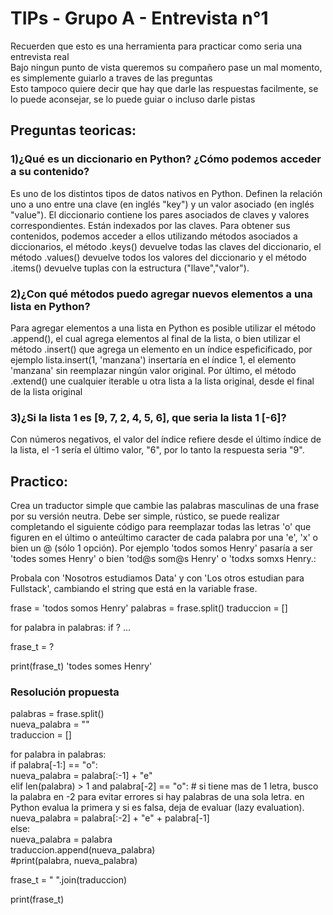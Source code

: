 # TIPs - Grupo A - Entrevista n°1

Recuerden que esto es una herramienta para practicar como seria una entrevista real<br>
Bajo ningun punto de vista queremos su compañero pase un mal momento, es simplemente guiarlo a traves de las preguntas<br>
Esto tampoco quiere decir que hay que darle las respuestas facilmente, se lo puede aconsejar, se lo puede guiar o incluso darle pistas

## Preguntas teoricas:
### 1)¿Qué es un diccionario en Python? ¿Cómo podemos acceder a su contenido?

Es uno de los distintos tipos de datos nativos en Python. Definen la relación uno a uno entre una clave (en inglés "key") y un valor asociado (en inglés "value"). El diccionario contiene los pares
asociados de claves y valores correspondientes. Están indexados por las claves.
Para obtener sus contenidos, podemos acceder a ellos utilizando métodos asociados a diccionarios,
el método .keys() devuelve todas las claves del diccionario, el método .values() devuelve todos 
los valores del diccionario y el método .items() devuelve tuplas con la estructura ("llave","valor").

### 2)¿Con qué métodos puedo agregar nuevos elementos a una lista en Python?

Para agregar elementos a una lista en Python es posible utilizar el método .append(), el cual agrega elementos al final de la lista, o bien utilizar el método .insert() que agrega un elemento en un 
índice espeficificado, por ejemplo lista.insert(1, 'manzana') insertaría en el índice 1, el elemento 'manzana' sin reemplazar ningún valor original. Por último, el método .extend() une cualquier 
iterable u otra lista a la lista original, desde el final de la lista original

### 3)¿Si la lista 1 es [9, 7, 2, 4, 5, 6], que seria la lista 1 [-6]?
Con números negativos, el valor del índice refiere desde el último índice de la lista, el -1 sería el último valor, "6", por lo tanto la respuesta seria "9".


## Practico: 
Crea un traductor simple que cambie las palabras masculinas de una frase por su versión neutra. Debe ser simple, rústico, se puede realizar completando el siguiente código para reemplazar todas 
las letras 'o' que figuren en el último o anteúltimo caracter de cada palabra por una 'e', 'x' o bien un @ (sólo 1 opción). Por ejemplo 'todos somos Henry' pasaría a ser 'todes somes Henry' 
o bien 'tod@s som@s Henry' o 'todxs somxs Henry.:<br>

Probala con 'Nosotros estudiamos Data' y con 'Los otros estudian para Fullstack', cambiando el string que está en la variable frase.


frase = 'todos somos Henry'
palabras = frase.split()
traduccion = []

for palabra in palabras:
        if ?
        ...
        
frase_t = ?

print(frase_t)
'todes somes Henry'


### Resolución propuesta

palabras = frase.split()<br>
nueva_palabra = ""<br>
traduccion = []<br>

for palabra in palabras:<br>
    if  palabra[-1:] == "o":<br>
        nueva_palabra = palabra[:-1] + "e"<br>
    elif len(palabra) > 1 and palabra[-2] == "o": # si tiene mas de 1 letra, busco la palabra en -2 para evitar errores si hay palabras de una sola letra. en Python evalua la primera y si es falsa, deja de evaluar (lazy evaluation).<br>
        nueva_palabra = palabra[:-2] + "e" + palabra[-1]<br>
    else:<br>
        nueva_palabra = palabra<br>
    traduccion.append(nueva_palabra)<br>
    #print(palabra, nueva_palabra)<br>

frase_t = " ".join(traduccion)<br>

print(frase_t)<br>
